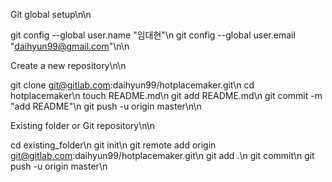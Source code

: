 Git global setup\n\n

git config --global user.name "임대현"\n
git config --global user.email "daihyun99@gmail.com"\n\n

Create a new repository\n\n

git clone git@gitlab.com:daihyun99/hotplacemaker.git\n
cd hotplacemaker\n
touch README.md\n
git add README.md\n
git commit -m "add README"\n
git push -u origin master\n\n

Existing folder or Git repository\n\n

cd existing_folder\n
git init\n
git remote add origin git@gitlab.com:daihyun99/hotplacemaker.git\n
git add .\n
git commit\n
git push -u origin master\n